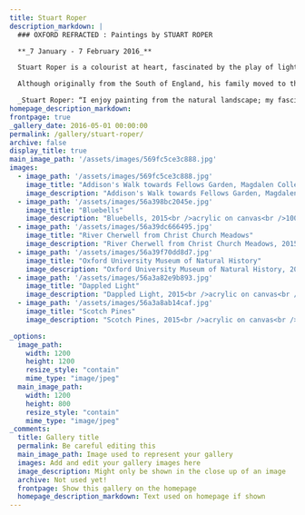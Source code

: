 ```yaml
---
title: Stuart Roper
description_markdown: |
  ### OXFORD REFRACTED : Paintings by STUART ROPER

  **_7 January - 7 February 2016_**

  Stuart Roper is a colourist at heart, fascinated by the play of light as it refracts into a kaleidoscope of colour. Deconstruction is at the heart of his creative process. Observing the dapple of light as it filters through leaves onto woodland paths, he builds his compositions from gestural marks. In the process, he recreates a prism of light and colour that dances upon the canvas.

  Although originally from the South of England, his family moved to the industrial East Coast of Scotland where he discovered the beauty of the Scottish landscape and a love of the Scottish Colourists. Some years later, he moved to The Vale of The White Horse exchanging the drama of mountains for chalk downs and woodland walks. Roper has Oxford at his fingertips enjoying the grace of architecture and some of the city's many secrets such as Addison's Walk, Magdalen College, and more celebrated views - Christ Church water meadows, Oxford University Museum of Natural History, the River Cherwell… _Jenny Blyth 2015_

  _Stuart Roper: “I enjoy painting from the natural landscape; my fascination with trees is prompted by the way the light changes their colours - purple trunks with dashes of pink, turquoise leaves against burgundy-coloured bark. As a painter, I am increasingly drawn to the astonishingly vivid colour in nature around me.”_
homepage_description_markdown: 
frontpage: true
_gallery_date: 2016-05-01 00:00:00
permalink: /gallery/stuart-roper/
archive: false
display_title: true
main_image_path: '/assets/images/569fc5ce3c888.jpg'
images:
  - image_path: '/assets/images/569fc5ce3c888.jpg'
    image_title: "Addison's Walk towards Fellows Garden, Magdalen College"
    image_description: "Addison's Walk towards Fellows Garden, Magdalen College, 2015<br />acrylic on canvas<br />100 x 100 cm<br />&amp;Acirc;&amp;pound;1800"
  - image_path: '/assets/images/56a398bc2045e.jpg'
    image_title: "Bluebells"
    image_description: "Bluebells, 2015<br />acrylic on canvas<br />100 x 100 cm<br />&amp;Acirc;&amp;pound;1800"
  - image_path: '/assets/images/56a39dc666495.jpg'
    image_title: "River Cherwell from Christ Church Meadows"
    image_description: "River Cherwell from Christ Church Meadows, 2015<br />acrylic on canvas<br />100 x 100 cm"
  - image_path: '/assets/images/56a39f70dd8d7.jpg'
    image_title: "Oxford University Museum of Natural History"
    image_description: "Oxford University Museum of Natural History, 2015<br />acrylic on canvas<br />100 x 100 cm<br />&amp;Acirc;&amp;pound;1800"
  - image_path: '/assets/images/56a3a82e9b893.jpg'
    image_title: "Dappled Light"
    image_description: "Dappled Light, 2015<br />acrylic on canvas<br />100 x 100 cm"
  - image_path: '/assets/images/56a3a8ab14caf.jpg'
    image_title: "Scotch Pines"
    image_description: "Scotch Pines, 2015<br />acrylic on canvas<br />100 x 100<br />&amp;Acirc;&amp;pound;1800"

_options:
  image_path:
    width: 1200
    height: 1200
    resize_style: "contain"
    mime_type: "image/jpeg"
  main_image_path:
    width: 1200
    height: 800
    resize_style: "contain"
    mime_type: "image/jpeg"
_comments:
  title: Gallery title
  permalink: Be careful editing this
  main_image_path: Image used to represent your gallery
  images: Add and edit your gallery images here
  image_description: Might only be shown in the close up of an image
  archive: Not used yet!
  frontpage: Show this gallery on the homepage
  homepage_description_markdown: Text used on homepage if shown
---
```

